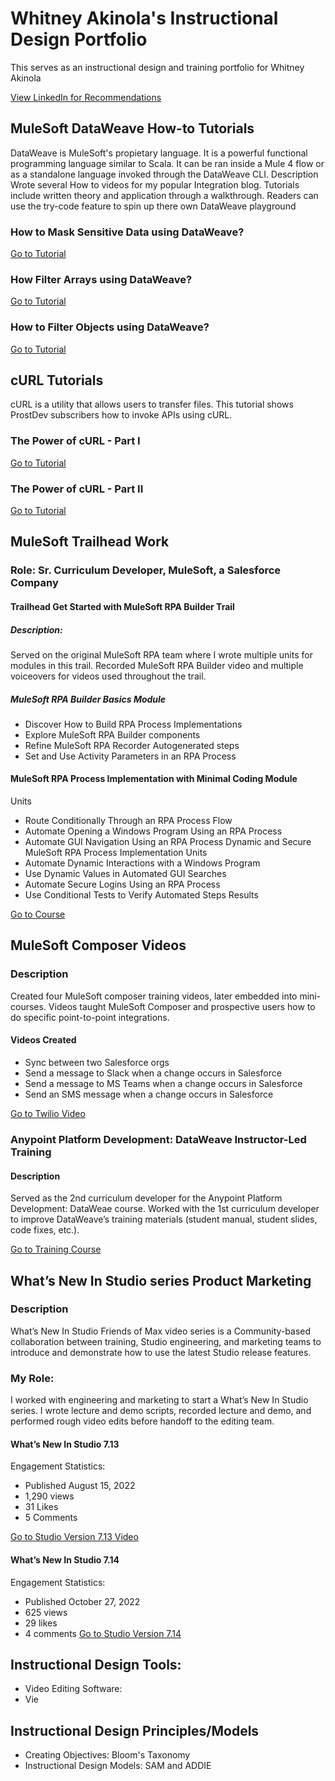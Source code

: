 # Whitney Akinola's Instructional Design Portfolio 

This serves as an instructional design and training portfolio for Whitney Akinola 

[View LinkedIn for Recommendations](https://www.linkedin.com/in/whitneyakinola) 

## MuleSoft DataWeave How-to Tutorials
DataWeave is MuleSoft's propietary language. It is a powerful functional programming language similar to Scala. It can be ran inside a Mule 4 flow or as a standalone language invoked through the DataWeave CLI.
Description
Wrote several How to videos for my popular Integration blog. Tutorials include written theory and application through a walkthrough. Readers can use the try-code feature to spin up there own DataWeave playground 
### How to Mask Sensitive Data using DataWeave? 
[Go to Tutorial](https://www.futureprooftechskills.com/post/mask-sensitive-data-in-mule-4-with-dataweave-and-json-logger)

### How Filter Arrays using DataWeave? 
[Go to Tutorial](https://www.futureprooftechskills.com/post/dataweave-filter-arrays)

### How to Filter Objects using DataWeave?
[Go to Tutorial](https://www.futureprooftechskills.com/post/dataweave-filter-objects)

## cURL Tutorials
cURL is a utility that allows users to transfer files. This tutorial shows ProstDev subscribers how to invoke APIs using cURL. 
### The Power of cURL - Part I 
[Go to Tutorial](https://www.prostdev.com/post/the-power-of-curl)
### The Power of cURL - Part II 
[Go to Tutorial](https://www.prostdev.com/post/the-power-of-curl-part-ii)

## MuleSoft Trailhead Work 
### Role: Sr. Curriculum Developer, MuleSoft, a Salesforce Company 
#### Trailhead Get Started with MuleSoft RPA Builder Trail
##### Description: 
Served on the original MuleSoft RPA team where I wrote multiple units for modules in this trail. Recorded MuleSoft RPA Builder video and multiple voiceovers for videos used throughout the trail.
##### MuleSoft RPA Builder Basics Module
- Discover How to Build RPA Process Implementations
-  Explore MuleSoft RPA Builder components
- Refine MuleSoft RPA Recorder Autogenerated steps
- Set and Use Activity Parameters in an RPA Process
#### MuleSoft RPA Process Implementation with Minimal Coding Module
Units
- Route Conditionally Through an RPA Process Flow
- Automate Opening a Windows Program Using an RPA Process
- Automate GUI Navigation Using an RPA Process
Dynamic and Secure MuleSoft RPA Process Implementation
Units
- Automate Dynamic Interactions with a Windows Program
- Use Dynamic Values in Automated GUI Searches
- Automate Secure Logins Using an RPA Process
- Use Conditional Tests to Verify Automated Steps Results

[Go to Course](https://trailhead.salesforce.com/content/learn/trails/get-started-with-mulesoft-rpa)

## MuleSoft Composer Videos
### Description 
Created four MuleSoft composer training videos, later embedded into mini-courses. Videos
taught MuleSoft Composer and prospective users how to do specific point-to-point integrations.

#### Videos Created
- Sync between two Salesforce orgs
- Send a message to Slack when a change occurs in Salesforce
- Send a message to MS Teams when a change occurs in Salesforce
- Send an SMS message when a change occurs in Salesforce

[Go to Twilio Video](https://share.vidyard.com/watch/pKBibNgZs9PaLk4CeNgCFE)

### Anypoint Platform Development: DataWeave Instructor-Led Training 
#### Description
Served as the 2nd curriculum developer for the Anypoint Platform Development:
DataWeae course. Worked with the 1st curriculum developer to improve DataWeave’s training
materials (student manual, student slides, code fixes, etc.).

[Go to Training Course](https://trailheadacademy.salesforce.com/classes/DEX480-mulesoft-development-dataweave)

## What’s New In Studio series Product Marketing 
### Description
What’s New In Studio Friends of Max video series is a Community-based
collaboration between training, Studio engineering, and marketing teams to introduce and
demonstrate how to use the latest Studio release features.
### My Role:
I worked with engineering and marketing to start a What’s New In Studio series. I wrote lecture and demo scripts, recorded lecture and demo, and performed rough video edits before handoff to the editing team.

#### What’s New In Studio 7.13
Engagement Statistics:
- Published August 15, 2022
- 1,290 views
- 31 Likes
- 5 Comments

[Go to Studio Version 7.13 Video](https://www.youtube.com/watch?v=a161ZQmCtuI)

#### What’s New In Studio 7.14
Engagement Statistics:
- Published October 27, 2022
- 625 views
- 29 likes
- 4 comments 
[Go to Studio Version 7.14](https://www.youtube.com/watch?v=eH2rPb7YtiU)

## Instructional Design Tools:
- Video Editing Software: 
- Vie

## Instructional Design Principles/Models
- Creating Objectives: Bloom's Taxonomy 
- Instructional Design Models: SAM and ADDIE 
